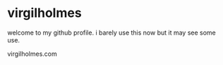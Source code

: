 # virgilholmes
welcome to my github profile. i barely use this now but it may see some use.

virgilholmes.com

